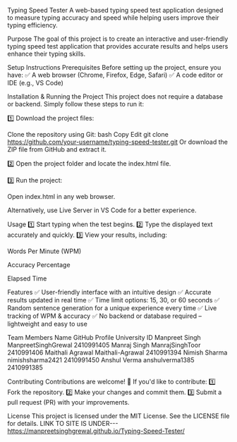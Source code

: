 Typing Speed Tester <break>
A web-based typing speed test application designed to measure typing accuracy and speed while helping users improve their typing efficiency.

Purpose
The goal of this project is to create an interactive and user-friendly typing speed test application that provides accurate results and helps users enhance their typing skills.

Setup Instructions
Prerequisites
Before setting up the project, ensure you have:
✅ A web browser (Chrome, Firefox, Edge, Safari)
✅ A code editor or IDE (e.g., VS Code)

Installation & Running the Project
This project does not require a database or backend. Simply follow these steps to run it:

1️⃣ Download the project files:

Clone the repository using Git:
bash
Copy
Edit
git clone https://github.com/your-username/typing-speed-tester.git
Or download the ZIP file from GitHub and extract it.

2️⃣ Open the project folder and locate the index.html file.

3️⃣ Run the project:

Open index.html in any web browser.

Alternatively, use Live Server in VS Code for a better experience.

Usage
1️⃣ Start typing when the test begins.
2️⃣ Type the displayed text accurately and quickly.
3️⃣ View your results, including:

Words Per Minute (WPM)

Accuracy Percentage

Elapsed Time

Features
✅ User-friendly interface with an intuitive design
✅ Accurate results updated in real time
✅ Time limit options: 15, 30, or 60 seconds
✅ Random sentence generation for a unique experience every time
✅ Live tracking of WPM & accuracy
✅ No backend or database required – lightweight and easy to use

Team Members
Name	           GitHub Profile	      University ID
Manpreet Singh	ManpreetSinghGrewal	  2410991405
Manraj Singh	 ManrajSinghToor        2410991406
Maithali Agrawal	Maithali-Agrawal   	2410991394
Nimish Sharma	nimishsharma2421	      2410991450
Anshul Verma	anshulverma1385	        2410991385

Contributing
Contributions are welcome! 🚀 If you'd like to contribute:
1️⃣ Fork the repository.
2️⃣ Make your changes and commit them.
3️⃣ Submit a pull request (PR) with your improvements.

License
This project is licensed under the MIT License. See the LICENSE file for details.
LINK TO SITE IS UNDER---
https://manpreetsinghgrewal.github.io/Typing-Speed-Tester/

